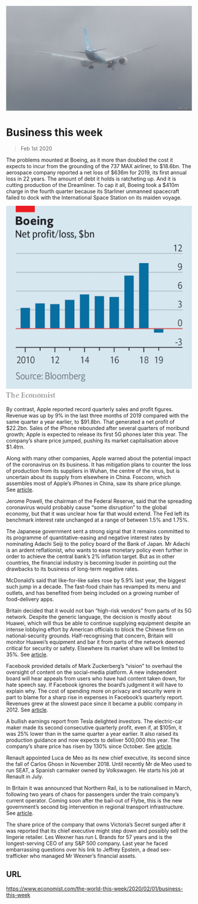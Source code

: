 ![](./images/20200201_WWP501.jpg)

# Business this week

> Feb 1st 2020

The problems mounted at Boeing, as it more than doubled the cost it expects to incur from the grounding of the 737 MAX airliner, to $18.6bn. The aerospace company reported a net loss of $636m for 2019, its first annual loss in 22 years. The amount of debt it holds is ratcheting up. And it is cutting production of the Dreamliner. To cap it all, Boeing took a $410m charge in the fourth quarter because its Starliner unmanned spacecraft failed to dock with the International Space Station on its maiden voyage.

![](./images/20200201_WWC034.png)

By contrast, Apple reported record quarterly sales and profit figures. Revenue was up by 9% in the last three months of 2019 compared with the same quarter a year earlier, to $91.8bn. That generated a net profit of $22.2bn. Sales of the iPhone rebounded after several quarters of moribund growth; Apple is expected to release its first 5G phones later this year. The company’s share price jumped, pushing its market capitalisation above $1.4trn.

Along with many other companies, Apple warned about the potential impact of the coronavirus on its business. It has mitigation plans to counter the loss of production from its suppliers in Wuhan, the centre of the virus, but is uncertain about its supply from elsewhere in China. Foxconn, which assembles most of Apple’s iPhones in China, saw its share price plunge. See [article](https://www.economist.com//node/21779144).

Jerome Powell, the chairman of the Federal Reserve, said that the spreading coronavirus would probably cause “some disruption” to the global economy, but that it was unclear how far that would extend. The Fed left its benchmark interest rate unchanged at a range of between 1.5% and 1.75%.

The Japanese government sent a strong signal that it remains committed to its programme of quantitative-easing and negative interest rates by nominating Adachi Seiji to the policy board of the Bank of Japan. Mr Adachi is an ardent reflationist, who wants to ease monetary policy even further in order to achieve the central bank’s 2% inflation target. But as in other countries, the financial industry is becoming louder in pointing out the drawbacks to its business of long-term negative rates.

McDonald’s said that like-for-like sales rose by 5.9% last year, the biggest such jump in a decade. The fast-food chain has revamped its menu and outlets, and has benefited from being included on a growing number of food-delivery apps.

Britain decided that it would not ban “high-risk vendors” from parts of its 5G network. Despite the generic language, the decision is mostly about Huawei, which will thus be able to continue supplying equipment despite an intense lobbying effort by American officials to block the Chinese firm on national-security grounds. Half-recognising that concern, Britain will monitor Huawei’s equipment and bar it from parts of the network deemed critical for security or safety. Elsewhere its market share will be limited to 35%. See [article](https://www.economist.com//britain/2020/01/28/britain-takes-a-third-way-on-5g-with-huawei).

Facebook provided details of Mark Zuckerberg’s “vision” to overhaul the oversight of content on the social-media platform. A new independent board will hear appeals from users who have had content taken down, for hate speech say. If Facebook ignores the board’s judgment it will have to explain why. The cost of spending more on privacy and security were in part to blame for a sharp rise in expenses in Facebook’s quarterly report. Revenues grew at the slowest pace since it became a public company in 2012. See [article](https://www.economist.com//node/21779156).

A bullish earnings report from Tesla delighted investors. The electric-car maker made its second consecutive quarterly profit, even if, at $105m, it was 25% lower than in the same quarter a year earlier. It also raised its production guidance and now expects to deliver 500,000 this year. The company’s share price has risen by 130% since October. See [article](https://www.economist.com//business/2020/01/30/tesla-is-proving-itself-as-a-carmaker).

Renault appointed Luca de Meo as its new chief executive, its second since the fall of Carlos Ghosn in November 2018. Until recently Mr de Meo used to run SEAT, a Spanish carmaker owned by Volkswagen. He starts his job at Renault in July.

In Britain it was announced that Northern Rail, is to be nationalised in March, following two years of chaos for passengers under the train company’s current operator. Coming soon after the bail-out of Flybe, this is the new government’s second big intervention in regional transport infrastructure. See [article](https://www.economist.com//britain/2020/02/01/britains-government-renationalises-northern-rail).

The share price of the company that owns Victoria’s Secret surged after it was reported that its chief executive might step down and possibly sell the lingerie retailer. Les Wexner has run L Brands for 57 years and is the longest-serving CEO of any S&P 500 company. Last year he faced embarrassing questions over his link to Jeffrey Epstein, a dead sex-trafficker who managed Mr Wexner’s financial assets.

## URL

https://www.economist.com/the-world-this-week/2020/02/01/business-this-week
